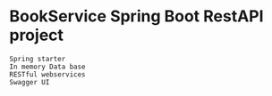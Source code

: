 # BookService Spring Boot RestAPI project
```
Spring starter
In memory Data base
RESTful webservices
Swagger UI
```
